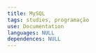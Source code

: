 ```yaml
---
title: MySQL
tags: studies, programação
use: Documentation
languages: NULL
dependences: NULL
---
```

